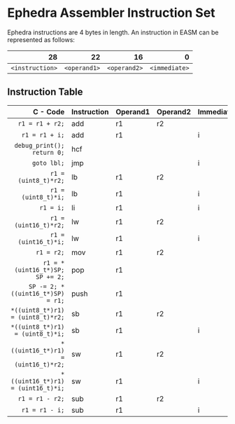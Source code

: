 # Ephedra Assembler Instruction Set

Ephedra instructions are 4 bytes in length. An instruction in EASM 
can be represented as follows:

|            28 |         22 |         16 |           0 |
|--------------:|-----------:|-----------:|------------:|
| ```<instruction>``` | ```<operand1>``` | ```<operand2>``` | ```<immediate>``` |

## Instruction Table

|                                C - Code | Instruction | Operand1 | Operand2 | Immediate |
|----------------------------------------:|-------------|----------|----------|-----------|
| ```r1 = r1 + r2;```                     | add         | r1       | r2       |           |
| ```r1 = r1 + i;```                      | add         | r1       |          | i         |
| ```debug_print(); return 0;```          | hcf         |          |          |           |
| ```goto lbl;```                         | jmp         |          |          | i         |
| ```r1 = (uint8_t)*r2;```                | lb          | r1       | r2       |           |
| ```r1 = (uint8_t)*i;```                 | lb          | r1       |          | i         |
| ```r1 = i;```                           | li          | r1       |          | i         |
| ```r1 = (uint16_t)*r2;```               | lw          | r1       | r2       |           |
| ```r1 = (uint16_t)*i;```                | lw          | r1       |          | i         |
| ```r1 = r2;```                          | mov         | r1       | r2       |           |
| ```r1 = *(uint16_t*)SP; SP += 2;```     | pop         | r1       |          |           |
| ```SP -= 2; *((uint16_t*)SP) = r1;```   | push        | r1       |          |           |
| ```*((uint8_t*)r1) = (uint8_t)*r2;```   | sb          | r1       | r2       |           |
| ```*((uint8_t*)r1) = (uint8_t)*i;```    | sb          | r1       |          | i         |
| ```*((uint16_t*)r1) = (uint16_t)*r2;``` | sw          | r1       | r2       |           |
| ```*((uint16_t*)r1) = (uint16_t)*i;```  | sw          | r1       |          | i         |
| ```r1 = r1 - r2;```                     | sub         | r1       | r2       |           |
| ```r1 = r1 - i;```                      | sub         | r1       |          | i         |
